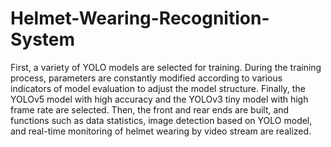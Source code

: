 # Helmet-Wearing-Recognition-System
First, a variety of YOLO models are selected for training. During the training process, parameters are constantly modified according to various indicators of model evaluation to adjust the model structure. Finally, the YOLOv5 model with high accuracy and the YOLOv3 tiny model with high frame rate are selected. Then, the front and rear ends are built, and functions such as data statistics, image detection based on YOLO model, and real-time monitoring of helmet wearing by video stream are realized.
